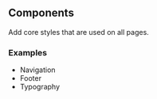## Components
Add core styles that are used on all pages.

### Examples
- Navigation
- Footer
- Typography
